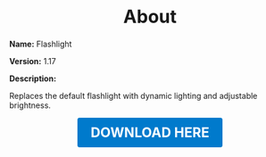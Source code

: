 <h1 style="text-align:center; font-size:2rem; font-weight:bold;">About</h1>

**Name:**
Flashlight

**Version:**
1.17

**Description:**

Replaces the default flashlight with dynamic lighting and adjustable brightness.




<p align="center"><a href="https://github.com/LiliaFramework/Modules/raw/refs/heads/gh-pages/flashlight.zip" style="display:inline-block;padding:12px 24px;font-size:1.5rem;font-weight:bold;text-decoration:none;color:#fff;background-color:var(--md-primary-fg-color,#007acc);border-radius:4px;">DOWNLOAD HERE</a></p>